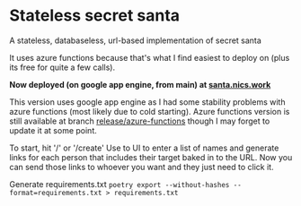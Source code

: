 # Stateless secret santa
A stateless, databaseless, url-based implementation of secret santa

It uses azure functions because that's what I find easiest to deploy on (plus its free for quite a few calls).

**Now deployed (on google app engine, from main) at [santa.nics.work](https://santa.nics.work)**


This version uses google app engine as I had some stability problems with azure functions (most likely due to cold starting). Azure functions version is still available at branch [release/azure-functions](nvonahsen/secret-santa-function/tree/release/azure-functions) though I may forget to update it at some point.

To start, hit '/' or '/create'
Use to UI to enter a list of names and generate links for each person that includes their target baked in to the URL.
Now you can send those links to whoever you want and they just need to click it.

Generate requirements.txt
`poetry export --without-hashes --format=requirements.txt > requirements.txt`